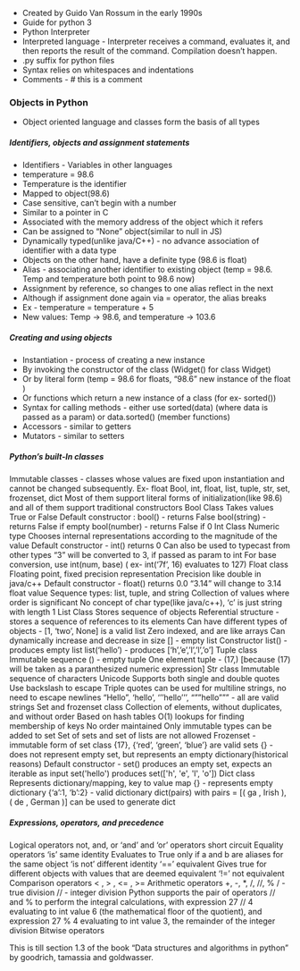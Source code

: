 - Created by Guido Van Rossum in the early 1990s
- Guide for python 3
- Python Interpreter
- Interpreted language - Interpreter receives a command, evaluates it, and then reports the result of the command. Compilation doesn’t happen.
- .py suffix for python files
- Syntax relies on whitespaces and indentations
- Comments - # this is a comment

### Objects in Python

- Object oriented language and classes form the basis of all types

##### Identifiers, objects and assignment statements

- Identifiers - Variables in other languages
- temperature = 98.6
- Temperature is the identifier
- Mapped to object(98.6)
- Case sensitive, can’t begin with a number
- Similar to a pointer in C
- Associated with the memory address of the object which it refers
- Can be assigned to “None” object(similar to null in JS)
- Dynamically typed(unlike java/C++) - no advance association of identifier with a data type
- Objects on the other hand, have a definite type (98.6 is float)
- Alias - associating another identifier to existing object (temp = 98.6. Temp and temperature both point to 98.6 now)
- Assignment by reference, so changes to one alias reflect in the next
- Although if assignment done again via = operator, the alias breaks 
- Ex - temperature = temperature + 5 
- New values: Temp -> 98.6, and temperature -> 103.6

##### Creating and using objects

- Instantiation - process of creating a new instance
- By invoking the constructor of the class (Widget() for class Widget)
- Or by literal form (temp = 98.6 for floats, “98.6” new instance of the float )
- Or functions which return a new instance of a class (for ex- sorted())
- Syntax for calling methods - either use sorted(data) (where data is passed as a param) or data.sorted() (member functions) 
- Accessors - similar to getters 
- Mutators - similar to setters

##### Python’s built-In classes

Immutable classes - classes whose values are fixed upon instantiation and cannot be changed subsequently. Ex- float
Bool, int, float, list, tuple, str, set, frozenset, dict
Most of them support literal forms of initialization(like 98.6) and all of them support traditional constructors
Bool Class
Takes values True or False
Default constructor : bool() - returns False
bool(string) - returns False if empty
bool(number) - returns False if 0
Int Class
Numeric type
Chooses internal representations according to the magnitude of the value
 Default constructor - int() returns 0
Can also be used to typecast from other types
“3” will be converted to 3, if passed as param to int
For base conversion, use int(num, base) ( ex- int(‘7f’, 16) evaluates to 127)
Float class
Floating point, fixed precision representation
Precision like double in java/c++
Default constructor - float() returns 0.0
“3.14” will change to 3.14 float value
Sequence types: list, tuple, and string
Collection of values where order is significant
No concept of char type(like java/c++), ‘c’ is just string with length 1
List Class
Stores sequence of objects
Referential structure - stores a sequence of references to its elements
Can have different types of objects - [1, ‘two’, None] is a valid list
Zero indexed, and are like arrays
Can dynamically increase and decrease in size
[] - empty list
Constructor list() - produces empty list
list(‘hello’) - produces [‘h’,’e’,’l’,’l’,’o’]
Tuple class
Immutable sequence
() - empty tuple
One element tuple - (17,) [because (17) will be taken as a paranthesized numeric expression]
Str class
Immutable sequence of characters
Unicode
Supports both single and double quotes
Use backslash to escape
Triple quotes can be used for multiline strings, no need to escape newlines
“Hello”, ‘hello’, ‘’’hello’’’, “””hello””” - all are valid strings
Set and frozenset class
Collection of elements, without duplicates, and without order
Based on hash tables
O(1) lookups for finding membership of keys
No order maintained
Only immutable types can be added to set
Set of sets and set of lists are not allowed
Frozenset - immutable form of set class
{17}, {‘red’, ‘green’, ‘blue’} are valid sets
{} - does not represent empty set, but represents an empty dictionary(historical reasons)
Default constructor - set() produces an empty set, expects an iterable as input
set('hello') produces set(['h', 'e', 'l', 'o'])
Dict class
Represents dictionary/mapping, key to value map
{} - represents empty dictionary
{‘a’:1, ‘b’:2} - valid dictionary
dict(pairs) with pairs = [( ga , Irish ), ( de , German )] can be used to generate dict

##### Expressions, operators, and precedence
Logical operators
not, and, or
‘and’ and ‘or’ operators short circuit
Equality operators
‘is’ same identity
Evaluates to True only if a and b are aliases for the same object 
‘is not’  different identity 
‘==’  equivalent
Gives true for different objects with values that are deemed equivalent
‘!=’ not equivalent
Comparison operators
< , > , <= , >=
Arithmetic operators
+, -, *, /, //, %
/ - true division
// - integer division
Python supports the pair of operators // and % to perform the integral calculations, with expression 27 // 4 evaluating to int value 6 (the mathematical floor of the quotient), and expression 27 % 4 evaluating to int value 3, the remainder of the integer division
Bitwise operators

This is till section 1.3 of the book “Data structures and algorithms in python” by goodrich, tamassia and goldwasser.
